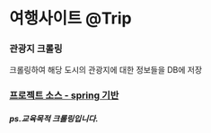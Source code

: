 # 여행사이트 @Trip

### 관광지 크롤링

크롤링하여 해당 도시의 관광지에 대한 정보들을 DB에 저장

### [프로젝트 소스 - spring 기반](https://github.com/kyunghee28/project-trip)

##### ps.교육목적 크롤링입니다.
